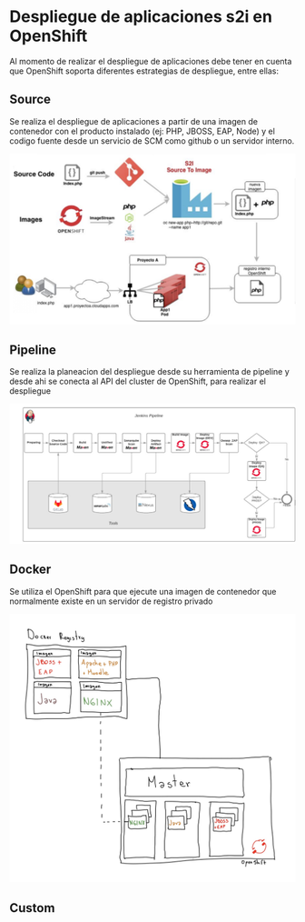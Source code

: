 # Despliegue de aplicaciones s2i en OpenShift

Al momento de realizar el despliegue de aplicaciones debe tener en cuenta que OpenShift soporta diferentes estrategias de despliegue, entre ellas:

## Source
Se realiza el despliegue de aplicaciones a partir de una imagen de contenedor con el producto instalado (ej: PHP, JBOSS, EAP, Node) y el codigo fuente desde un servicio de SCM como github o un servidor interno.

![Ref](s2i.png)


## Pipeline
Se realiza la planeacion del despliegue desde su herramienta de pipeline y desde ahi se conecta al API del cluster de OpenShift, para realizar el despliegue

![Ref](qa_build_pipeline.jpeg)


## Docker
Se utiliza el OpenShift para que ejecute una imagen de contenedor que normalmente existe en un servidor de registro privado

![Ref](docker-stategy.jpg)

## Custom
